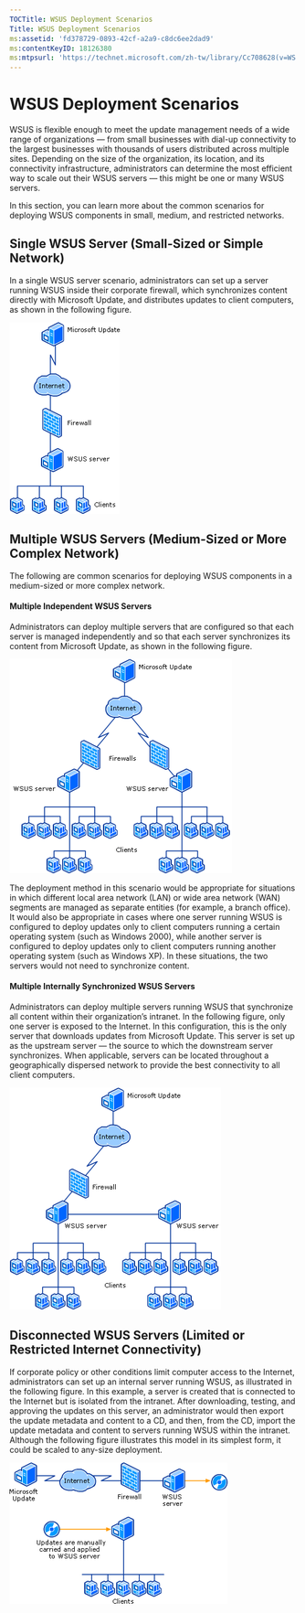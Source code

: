 ```yaml
---
TOCTitle: WSUS Deployment Scenarios
Title: WSUS Deployment Scenarios
ms:assetid: 'fd378729-0893-42cf-a2a9-c8dc6ee2dad9'
ms:contentKeyID: 18126380
ms:mtpsurl: 'https://technet.microsoft.com/zh-tw/library/Cc708628(v=WS.10)'
---
```


WSUS Deployment Scenarios
=========================

WSUS is flexible enough to meet the update management needs of a wide range of organizations — from small businesses with dial-up connectivity to the largest businesses with thousands of users distributed across multiple sites. Depending on the size of the organization, its location, and its connectivity infrastructure, administrators can determine the most efficient way to scale out their WSUS servers — this might be one or many WSUS servers.

In this section, you can learn more about the common scenarios for deploying WSUS components in small, medium, and restricted networks.

Single WSUS Server (Small-Sized or Simple Network)
--------------------------------------------------

In a single WSUS server scenario, administrators can set up a server running WSUS inside their corporate firewall, which synchronizes content directly with Microsoft Update, and distributes updates to client computers, as shown in the following figure.

![](images/Cc708628.f243221a-3e52-47f3-b615-6fda4ffbbf4c(WS.10).gif)

Multiple WSUS Servers (Medium-Sized or More Complex Network)
------------------------------------------------------------

The following are common scenarios for deploying WSUS components in a medium-sized or more complex network.

#### Multiple Independent WSUS Servers

Administrators can deploy multiple servers that are configured so that each server is managed independently and so that each server synchronizes its content from Microsoft Update, as shown in the following figure.

![](images/Cc708628.30559d49-ce7a-483c-b0b3-7b66f479391e(WS.10).gif)

The deployment method in this scenario would be appropriate for situations in which different local area network (LAN) or wide area network (WAN) segments are managed as separate entities (for example, a branch office). It would also be appropriate in cases where one server running WSUS is configured to deploy updates only to client computers running a certain operating system (such as Windows 2000), while another server is configured to deploy updates only to client computers running another operating system (such as Windows XP). In these situations, the two servers would not need to synchronize content.

#### Multiple Internally Synchronized WSUS Servers

Administrators can deploy multiple servers running WSUS that synchronize all content within their organization’s intranet. In the following figure, only one server is exposed to the Internet. In this configuration, this is the only server that downloads updates from Microsoft Update. This server is set up as the upstream server — the source to which the downstream server synchronizes. When applicable, servers can be located throughout a geographically dispersed network to provide the best connectivity to all client computers.

![](images/Cc708628.3bdd2c72-270a-4109-9703-06adc6467061(WS.10).gif)

Disconnected WSUS Servers (Limited or Restricted Internet Connectivity)
-----------------------------------------------------------------------

If corporate policy or other conditions limit computer access to the Internet, administrators can set up an internal server running WSUS, as illustrated in the following figure. In this example, a server is created that is connected to the Internet but is isolated from the intranet. After downloading, testing, and approving the updates on this server, an administrator would then export the update metadata and content to a CD, and then, from the CD, import the update metadata and content to servers running WSUS within the intranet. Although the following figure illustrates this model in its simplest form, it could be scaled to any-size deployment.

![](images/Cc708628.970fd502-ce48-4a7b-a0f4-7a7c6eb5b36a(WS.10).gif)
